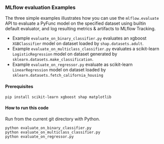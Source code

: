 ### MLflow evaluation Examples

The three simple examples illustrates how you can use the `mlflow.evaluate` API to evaluate a PyFunc model on the
specified dataset using builtin default evaluator, and log resulting metrics & artifacts to MLflow Tracking.

- Example `evaluate_on_binary_classifier.py` evaluates an xgboost `XGBClassifier` model on dataset loaded by
  `shap.datasets.adult`.
- Example `evaluate_on_multiclass_classifier.py` evaluates a scikit-learn `LogisticRegression` model on dataset
  generated by `sklearn.datasets.make_classification`.
- Example `evaluate_on_regressor.py` evaluate as scikit-learn `LinearRegression` model on dataset loaded by
  `sklearn.datasets.fetch_california_housing`

#### Prerequisites

```
pip install scikit-learn xgboost shap matplotlib
```

#### How to run this code

Run from the current git directory with Python.

```
python evaluate_on_binary_classifier.py
python evaluate_on_multiclass_classifier.py
python evaluate_on_regressor.py
```
